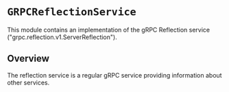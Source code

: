 # ``GRPCReflectionService``

This module contains an implementation of the gRPC Reflection service
("grpc.reflection.v1.ServerReflection").

## Overview

The reflection service is a regular gRPC service providing information about other services.
